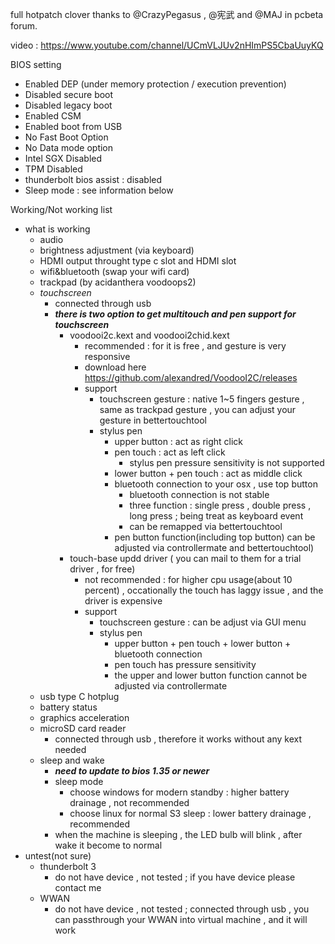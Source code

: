 full hotpatch clover thanks to @CrazyPegasus , @宪武 and @MAJ in pcbeta forum.

video : https://www.youtube.com/channel/UCmVLJUv2nHImPS5CbaUuyKQ

BIOS setting
  - Enabled DEP (under memory protection / execution prevention)
  - Disabled secure boot
  - Disabled legacy boot
  - Enabled CSM
  - Enabled boot from USB
  - No Fast Boot Option
  - No Data mode option
  - Intel SGX Disabled
  - TPM Disabled
  - thunderbolt bios assist : disabled
  - Sleep mode : see information below

Working/Not working list
  - what is working
    - audio
    - brightness adjustment (via keyboard)
    - HDMI output throught type c slot and HDMI slot
    - wifi&bluetooth (swap your wifi card)
    - trackpad (by acidanthera voodoops2)
    - *touchscreen*
      - connected through usb
      - ***there is two option to get multitouch and pen support for touchscreen***
        - voodooi2c.kext and voodooi2chid.kext
          - recommended : for it is free , and gesture is very responsive
          - download here https://github.com/alexandred/VoodooI2C/releases
          - support
            - touchscreen gesture : native 1~5 fingers gesture , same as trackpad gesture , you can adjust your gesture in bettertouchtool
            - stylus pen
              - upper button : act as right click
              - pen touch : act as left click
                - stylus pen pressure sensitivity is not supported
              - lower button + pen touch : act as middle click
              - bluetooth connection to your osx , use top button
                - bluetooth connection is not stable
                - three function : single press , double press , long press ; being treat as keyboard event
                - can be remapped via bettertouchtool
              - pen button function(including top button) can be adjusted via controllermate and bettertouchtool)
        - touch-base updd driver ( you can mail to them for a trial driver , for free)
          - not recommended : for higher cpu usage(about 10 percent) , occationally the touch has laggy issue , and the driver is expensive
          - support
            - touchscreen gesture : can be adjust via GUI menu
            - stylus pen
              - upper button + pen touch + lower button + bluetooth connection
              - pen touch has pressure sensitivity
              - the upper and lower button function cannot be adjusted via controllermate
    - usb type C hotplug
    - battery status
    - graphics acceleration
    - microSD card reader
      - connected through usb , therefore it works without any kext needed
    - sleep and wake
      - ***need to update to bios 1.35 or newer***
      - sleep mode
        - choose windows for modern standby : higher battery drainage , not recommended
        - choose linux for normal S3 sleep : lower battery drainage , recommended
      - when the machine is sleeping , the LED bulb will blink , after wake it become to normal
  - untest(not sure)
    - thunderbolt 3
      - do not have device , not tested ; if you have device please contact me
    - WWAN
      - do not have device , not tested ; connected through usb , you can passthrough your WWAN into virtual machine , and it will work
